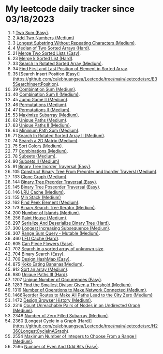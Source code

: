 # My leetcode daily tracker since 03/18/2023
1. 1 [Two Sum (Easy)](https://github.com/calebhuangsea/Leetcode/tree/main/leetcode/src/E1TwoSum).
2. 2 [Add Two Numbers (Medium)](https://github.com/calebhuangsea/Leetcode/tree/main/leetcode/src/M2AddTwoNumbers)
3. 3 [Longest Substring Without Repeating Characters (Medium)](https://github.com/calebhuangsea/Leetcode/tree/main/leetcode/src/M3LongestSubstringWithoutRepeatingCharacters).
4. 4 [Median of Two Sorted Arrays (Hard)](https://github.com/calebhuangsea/Leetcode/tree/main/leetcode/src/H4MedianOfTwoSortedArrays).
5. 21 [Merge Two Sorted Lists (Easy)](https://github.com/calebhuangsea/Leetcode/tree/main/leetcode/src/E21MergeTwoSortedLists).
6. 23 [Merge k Sorted List (Hard)](https://github.com/calebhuangsea/Leetcode/tree/main/leetcode/src/H23MergeKSortedLists).
7. 33 [Search In Rotated Sorted Array (Medium)](https://github.com/calebhuangsea/Leetcode/tree/main/leetcode/src/M33SearchInRotatedSortedArray).
8. 34 [Find First and Last Position of Element in Sorted Array](https://github.com/calebhuangsea/Leetcode/tree/main/leetcode/src/M34FindFirstAndLastPostionOfElementInSortedArray).
9. 35 [Search Insert Position (Easy)] (https://github.com/calebhuangsea/Leetcode/tree/main/leetcode/src/E35SearchInsertPosition).
10. 39 [Combination Sum (Medium)](https://github.com/calebhuangsea/Leetcode/tree/main/leetcode/src/M39CombinationSum).
11. 40 [Combination Sum II (Medium)](https://github.com/calebhuangsea/Leetcode/tree/main/leetcode/src/M40CombinationSumII).
12. 45 [Jump Game II (Medium)](https://github.com/calebhuangsea/Leetcode/tree/main/leetcode/src/M45JumpGameII).
13. 46 [Permutations (Medium)](https://github.com/calebhuangsea/Leetcode/tree/main/leetcode/src/M46Permutations).
14. 47 [Permutations II (Medium)](https://github.com/calebhuangsea/Leetcode/tree/main/leetcode/src/M47PermutationsII).
15. 53 [Maximize Subarray (Medium)](https://github.com/calebhuangsea/Leetcode/tree/main/leetcode/src/M53MaximumSubarray).
16. 62 [Unique Paths (Medium)](https://github.com/calebhuangsea/Leetcode/tree/main/leetcode/src/M62UniquePaths).
17. 63 [Unique Paths II (Medium)](https://github.com/calebhuangsea/Leetcode/tree/main/leetcode/src/M63UniquePathsII).
18. 64 [Minimum Path Sum (Medium)](https://github.com/calebhuangsea/Leetcode/tree/main/leetcode/src/M64MinimumPathSum).
19. 71 [Search In Rotated Sorted Array II (Medium)](https://github.com/calebhuangsea/Leetcode/tree/main/leetcode/src/M71SearchInRotatedSortedArrayII).
20. 74 [Search a 2D Matrix (Medium)](https://github.com/calebhuangsea/Leetcode/tree/main/leetcode/src/M74SearchA2DMatrix).
21. 75 [Sort Colors (Medium)](https://github.com/calebhuangsea/Leetcode/tree/main/leetcode/src/M75SortColors).
22. 77 [Combinations (Medium)](https://github.com/calebhuangsea/Leetcode/tree/main/leetcode/src/M77Combinations).
23. 78 [Subsets (Medium)](https://github.com/calebhuangsea/Leetcode/tree/main/leetcode/src/M78Subsets).
24. 90 [Subsets II (Medium)](https://github.com/calebhuangsea/Leetcode/tree/main/leetcode/src/M90SubsetsII)
25. 91 [Binary Tree Inorder Traversal (Easy)](https://github.com/calebhuangsea/Leetcode/tree/main/leetcode/src/E91BinaryTreeInorderTraversal).
26. 105 [Construct Binary Tree From Preorder and Inorder Traversl (Medium)](https://github.com/calebhuangsea/Leetcode/tree/main/leetcode/src/M105ConstructBinaryTreeFromPreorderAndInorderTraversal).
27. 133 [Clone Graph (Medium)](https://github.com/calebhuangsea/Leetcode/tree/main/leetcode/src/M133CloneGraph).
28. 144 [Binary Tree Preorder Traversal (Easy)](https://github.com/calebhuangsea/Leetcode/tree/main/leetcode/src/E144BinaryTreePreorderTraversal).
29. 145 [Binary Tree Poseorder Traversal (Easy)](https://github.com/calebhuangsea/Leetcode/tree/main/leetcode/src/E145BinaryTreePostorderTraversal).
30. 146 [LRU Cache (Medium)](https://github.com/calebhuangsea/Leetcode/tree/main/leetcode/src/MLRUCache).
31. 155 [Min Stack (Medium)](https://github.com/calebhuangsea/Leetcode/tree/main/leetcode/src/M155MinStack)
32. 162 [Find Peek Element (Medium)](https://github.com/calebhuangsea/Leetcode/tree/main/leetcode/src/M162FindPeekElement).
33. 173 [Binary Search Tree Iterator (Medium)](https://github.com/calebhuangsea/Leetcode/tree/main/leetcode/src/M173BinarySearchTreeIterator).
34. 200 [Number of Islands (Medium)](https://github.com/calebhuangsea/Leetcode/tree/main/leetcode/src/M200NumberOfIslands).
35. 256 [Paint House (Medium)](https://github.com/calebhuangsea/Leetcode/tree/main/leetcode/src/M256PaintHouse).
36. 297 [Serialize And Deserialize Binary Tree (Hard)](https://github.com/calebhuangsea/Leetcode/tree/main/leetcode/src/H297SerializeAndDeserializeBinaryTree).
37. 300 [Longest Increasing Subsequence (Medium)](https://github.com/calebhuangsea/Leetcode/tree/main/leetcode/src/M300LongestIncreasingSubsequence).
38. 307 [Range Sum Query - Mutable (Medium)](https://github.com/calebhuangsea/Leetcode/tree/main/leetcode/src/M307RangeSumQueryMutable).
39. 460 [LFU Cache (Hard)](https://github.com/calebhuangsea/Leetcode/tree/main/leetcode/src/H460LFUCache).
40. 605 [Can Piece Flowers (Easy)](https://github.com/calebhuangsea/Leetcode/tree/main/leetcode/src/E605CanPieceFlowers).
41. 702 [Search in a sorted array of unknown size](https://github.com/calebhuangsea/Leetcode/tree/main/leetcode/src/M702SearchInASortedArrayOfUnknownSize).
42. 704 [Binary Search (Easy)](https://github.com/calebhuangsea/Leetcode/tree/main/leetcode/src/E704BinarySearch).
43. 706 [Design HashMap (Easy)](https://github.com/calebhuangsea/Leetcode/tree/main/leetcode/src/E706DesignHashMap).
44. 875 [Koko Eating Bananas(Medium)](https://github.com/calebhuangsea/Leetcode/tree/main/leetcode/src/M875KokoEatingBananas).
45. 912 [Sort an array (Medium)](https://github.com/calebhuangsea/Leetcode/tree/main/leetcode/src/M912SortAnArray).
46. 980 [Unique Paths III (Hard)](https://github.com/calebhuangsea/Leetcode/tree/main/leetcode/src/H980UniquePathsIII).
47. 1207 [Unique Number of Occurrences (Easy)](https://github.com/calebhuangsea/Leetcode/tree/main/leetcode/src/E1207UniqueNumberOfOccurrences).
48. 1283 [Find the Smallest Divisor Given a Threshold (Medium)](https://github.com/calebhuangsea/Leetcode/tree/main/leetcode/src/M1283FindTheSmallestDivisorGivenAThreshold).
49. 1319 [Number of Operations to Make Network Connected (Medium)](https://github.com/calebhuangsea/Leetcode/tree/main/leetcode/src/M1319NumberOfOperationsToMakeNetworkConnected).
50. 1466[Reorder Routes to Make All Paths Lead to the City Zero (Medium)](https://github.com/calebhuangsea/Leetcode/tree/main/leetcode/src/M1466ReorderRoutesToMakeAllPathsLeadToTheCityZero)
51. 1472 [Design Browser History (Medium)](https://github.com/calebhuangsea/Leetcode/tree/main/leetcode/src/M1472DesignBrowserHistory).
52. 2316 [Count Unreachable Pairs of Nodes in an Undirected Graph (Medium)](https://github.com/calebhuangsea/Leetcode/tree/main/leetcode/src/M1472DesignBrowserHistory).
53. 2348 [Number of Zero Filled Subarray (Medium)](https://github.com/calebhuangsea/Leetcode/tree/main/leetcode/src/M2316CountUnreachablePairsOfNodesInAnUndirectedGraph).
54. 2360 [Longest Cycle in a Graph (Hard)] (https://github.com/calebhuangsea/Leetcode/tree/main/leetcode/src/H2360LongestCycleInAGraph).
55. 2554 [Maximum Number of Integers to Choose From a Range I (Medium)](https://github.com/calebhuangsea/Leetcode/tree/main/leetcode/src/M2554MaximumNumberOfIntegersToChooseFromARangeI).
56. 2595 [Number of Even And Odd Bits (Easy)](https://github.com/calebhuangsea/Leetcode/tree/main/leetcode/src/E2595NumberOfEvenAndOddBits).